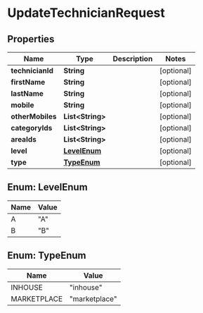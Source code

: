 
# UpdateTechnicianRequest

## Properties
Name | Type | Description | Notes
------------ | ------------- | ------------- | -------------
**technicianId** | **String** |  |  [optional]
**firstName** | **String** |  |  [optional]
**lastName** | **String** |  |  [optional]
**mobile** | **String** |  |  [optional]
**otherMobiles** | **List&lt;String&gt;** |  |  [optional]
**categoryIds** | **List&lt;String&gt;** |  |  [optional]
**areaIds** | **List&lt;String&gt;** |  |  [optional]
**level** | [**LevelEnum**](#LevelEnum) |  |  [optional]
**type** | [**TypeEnum**](#TypeEnum) |  |  [optional]


<a name="LevelEnum"></a>
## Enum: LevelEnum
Name | Value
---- | -----
A | &quot;A&quot;
B | &quot;B&quot;


<a name="TypeEnum"></a>
## Enum: TypeEnum
Name | Value
---- | -----
INHOUSE | &quot;inhouse&quot;
MARKETPLACE | &quot;marketplace&quot;



